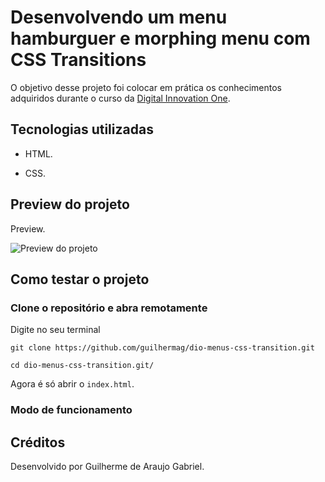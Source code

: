 # Desenvolvendo um menu hamburguer e morphing menu com CSS Transitions

O objetivo desse projeto foi colocar em prática os conhecimentos adquiridos durante o curso da [Digital Innovation One](https://www.dio.me/).

## Tecnologias utilizadas

- HTML.
  
- CSS.
  
## Preview do projeto

Preview.

![Preview do projeto]()

## Como testar o projeto

### Clone o repositório e abra remotamente

Digite no seu terminal

``
git clone https://github.com/guilhermag/dio-menus-css-transition.git
``

``
cd dio-menus-css-transition.git/
``

Agora é só abrir o ``index.html``.

### Modo de funcionamento



## Créditos

Desenvolvido por Guilherme de Araujo Gabriel.
